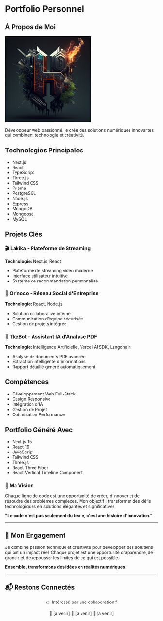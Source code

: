 # Portfolio Personnel

## À Propos de Moi

![Photo de Profil](./app/assets/logos.png)

Développeur web passionné, je crée des solutions numériques innovantes qui combinent technologie et créativité.

## Technologies Principales

- Next.js
- React
- TypeScript
- Three.js
- Tailwind CSS
- Prisma
- PostgreSQL
- Node.js
- Express
- MongoDB
- Mongoose
- MySQL

## Projets Clés

### 🎬 Lakika - Plateforme de Streaming

**Technologie:** Next.js, React

- Plateforme de streaming vidéo moderne
- Interface utilisateur intuitive
- Système de recommandation personnalisé

### 🏢 Orinoco - Réseau Social d'Entreprise

**Technologie:** React, Node.js

- Solution collaborative interne
- Communication d'équipe sécurisée
- Gestion de projets intégrée

### 📄 TkeBot - Assistant IA d'Analyse PDF

**Technologie:** Intelligence Artificielle, Vercel AI SDK, Langchain

- Analyse de documents PDF avancée
- Extraction intelligente d'informations
- Rapport détaillé généré automatiquement

<!-- ## Contact

- Email: [votre.email@exemple.com]
- LinkedIn: [Votre Profil LinkedIn]
- GitHub: [Votre Profil GitHub] -->

## Compétences

- Développement Web Full-Stack
- Design Responsive
- Intégration d'IA
- Gestion de Projet
- Optimisation Performance

## Portfolio Généré Avec

- Next.js 15
- React 19
- JavaScript
- Tailwind CSS
- Three.js
- React Three Fiber
- React Vertical Timeline Component

### 🌟 Ma Vision

Chaque ligne de code est une opportunité de créer, d'innover et de résoudre des problèmes complexes. Mon objectif : transformer des défis technologiques en solutions élégantes et significatives.

**"Le code n'est pas seulement du texte, c'est une histoire d'innovation."**

---

## 🚀 Mon Engagement

Je combine passion technique et créativité pour développer des solutions qui ont un impact réel. Chaque projet est une opportunité d'apprendre, de grandir et de repousser les limites de ce qui est possible.

**Ensemble, transformons des idées en réalités numériques.**

---

## 📬 Restons Connectés

<div align="center">
  👉 Intéressé par une collaboration ? 
  
  💌 [a venir]
  🔗 [a venir]
  🐙 [a venir]
</div>
